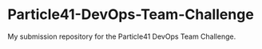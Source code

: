 # Particle41-DevOps-Team-Challenge
My submission repository for the Particle41 DevOps Team Challenge.
